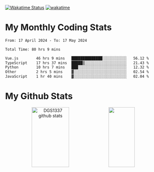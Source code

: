 [![Wakatime Status](https://github.com/noopurphalak/noopurphalak/workflows/wakatime-status-update/badge.svg)](https://github.com/noopurphalak/noopurphalak/actions/workflows/main.yml)
[![wakatime](https://wakatime.com/badge/user/80ace140-ef40-4fdd-b8ed-f3be3d2e1aea.svg)](https://wakatime.com/@80ace140-ef40-4fdd-b8ed-f3be3d2e1aea)

# My Monthly Coding Stats

<!--START_SECTION:waka-->

```txt
From: 17 April 2024 - To: 17 May 2024

Total Time: 80 hrs 9 mins

Vue.js        46 hrs 9 mins   ██████████████░░░░░░░░░░░   56.12 %
TypeScript    17 hrs 37 mins  █████▒░░░░░░░░░░░░░░░░░░░   21.43 %
Python        10 hrs 7 mins   ███░░░░░░░░░░░░░░░░░░░░░░   12.32 %
Other         2 hrs 5 mins    ▓░░░░░░░░░░░░░░░░░░░░░░░░   02.54 %
JavaScript    1 hr 40 mins    ▓░░░░░░░░░░░░░░░░░░░░░░░░   02.04 %
```

<!--END_SECTION:waka-->

# My Github Stats
<div style="text-align: center;">
  <img width="49%" height="195px" src="https://github-readme-stats-sigma-five.vercel.app/api?username=noopurphalak&show_icons=true&count_private=true&hide_border=true&title_color=ecf2f8&icon_color=0d1117&text_color=FFFFFF&bg_color=0d1117" alt="DGS1337 github stats" />
  <img width="41%" height="195px" src="https://github-readme-stats-sigma-five.vercel.app/api/top-langs/?username=noopurphalak&layout=compact&hide_border=true&title_color=ecf2f8&text_color=FFFFFF&bg_color=0d1117" />
</div>
